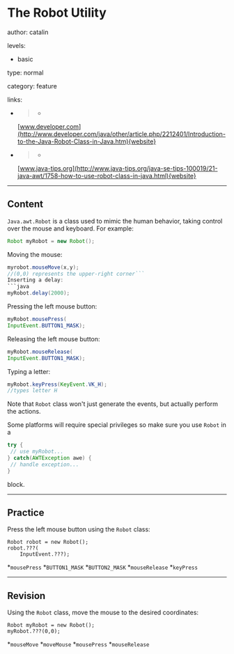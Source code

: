 # The Robot Utility
author: catalin

levels:

  - basic

type: normal

category: feature

links:

  - >-
    [www.developer.com](http://www.developer.com/java/other/article.php/2212401/Introduction-to-the-Java-Robot-Class-in-Java.htm){website}

  - >-
    [www.java-tips.org](http://www.java-tips.org/java-se-tips-100019/21-java-awt/1758-how-to-use-robot-class-in-java.html){website}

---
## Content

`Java.awt.Robot` is a class used to mimic the human behavior, taking control over the mouse and keyboard. For example:

```java
Robot myRobot = new Robot();
```
Moving the mouse:

```java
myrobot.mouseMove(x,y);
//(0,0) represents the upper-right corner```
Inserting a delay:
```java
myRobot.delay(2000);
```
Pressing the left mouse button:
```java
myRobot.mousePress(
InputEvent.BUTTON1_MASK);
```
Releasing the left mouse button:
```java
myRobot.mouseRelease(
InputEvent.BUTTON1_MASK);
```
Typing a letter:
```java
myRobot.keyPress(KeyEvent.VK_H);
//types letter H
```
Note that `Robot` class won't just generate the events, but actually perform the actions. 

Some platforms will require special privileges so make sure you use `Robot` in a
```java
try {
 // use myRobot...
} catch(AWTException awe) {
 // handle exception...
}
```
block.

---
## Practice

Press the left mouse button using the `Robot`  class:
```
Robot robot = new Robot();
robot.???(
    InputEvent.???);
```
*`mousePress` 
*`BUTTON1_MASK` 
*`BUTTON2_MASK` 
*`mouseRelease` 
*`keyPress`

---
## Revision

Using the `Robot` class, move the mouse to the desired coordinates:
```
Robot myRobot = new Robot();
myRobot.???(0,0);
```

*`mouseMove` 
*`moveMouse` 
*`mousePress` 
*`mouseRelease`